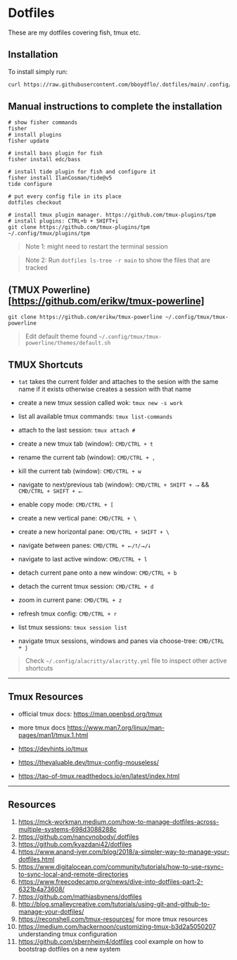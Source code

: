 # Dotfiles

These are my dotfiles covering fish, tmux etc.

## Installation

To install simply run:

```sh
curl https://raw.githubusercontent.com/bboydflo/.dotfiles/main/.config/dotfiles/scripts/install.sh | bash
```

## Manual instructions to complete the installation

```shell
# show fisher commands
fisher
# install plugins
fisher update

# install bass plugin for fish
fisher install edc/bass

# install tide plugin for fish and configure it
fisher install IlanCosman/tide@v5
tide configure

# put every config file in its place
dotfiles checkout

# install tmux plugin manager. https://github.com/tmux-plugins/tpm
# install plugins: CTRL+b + SHIFT+i
git clone https://github.com/tmux-plugins/tpm ~/.config/tmux/plugins/tpm
```

> Note 1: might need to restart the terminal session

> Note 2: Run `dotfiles ls-tree -r main` to show the files that are tracked

## (TMUX Powerline)[https://github.com/erikw/tmux-powerline]

```shell
git clone https://github.com/erikw/tmux-powerline ~/.config/tmux/tmux-powerline
```

> Edit default theme found `~/.config/tmux/tmux-powerline/themes/default.sh`

## TMUX Shortcuts

- `tat` takes the current folder and attaches to the sesion with the same name if it exists otherwise creates a session with that name

- create a new tmux session called wok: `tmux new -s work`

- list all available tmux commands: `tmux list-commands`

- attach to the last session: `tmux attach #`

- create a new tmux tab (window): `CMD/CTRL + t`

- rename the current tab (window): `CMD/CTRL + ,`

- kill the current tab (window): `CMD/CTRL + w`

- navigate to next/previous tab (window): `CMD/CTRL + SHIFT + ⭢` && `CMD/CTRL + SHIFT + ⭠`

- enable copy mode: `CMD/CTRL + [`

- create a new vertical pane: `CMD/CTRL + \`

- create a new horizontal pane: `CMD/CTRL + SHIFT + \`

- navigate between panes: `CMD/CTRL + ⭠/⭡/⭢/⭣`

- navigate to last active window: `CMD/CTRL + l`

- detach current pane onto a new window: `CMD/CTRL + b`

- detach the current tmux session: `CMD/CTRL + d`

- zoom in current pane: `CMD/CTRL + z`

- refresh tmux config: `CMD/CTRL + r`

- list tmux sessions: `tmux session list`

- navigate tmux sessions, windows and panes via choose-tree: `CMD/CTRL + j`

> Check `~/.config/alacritty/alacritty.yml` file to inspect other active shortcuts

---

## Tmux Resources

- official tmux docs: https://man.openbsd.org/tmux

- more tmux docs https://www.man7.org/linux/man-pages/man1/tmux.1.html

- https://devhints.io/tmux

- https://thevaluable.dev/tmux-config-mouseless/

- https://tao-of-tmux.readthedocs.io/en/latest/index.html

---

## Resources

1.  https://mck-workman.medium.com/how-to-manage-dotfiles-across-multiple-systems-698d3088288c
2.  https://github.com/nancynobody/.dotfiles
3.  https://github.com/kyazdani42/dotfiles
4.  https://www.anand-iyer.com/blog/2018/a-simpler-way-to-manage-your-dotfiles.html
5.  https://www.digitalocean.com/community/tutorials/how-to-use-rsync-to-sync-local-and-remote-directories
6.  https://www.freecodecamp.org/news/dive-into-dotfiles-part-2-6321b4a73608/
7.  https://github.com/mathiasbynens/dotfiles
8.  http://blog.smalleycreative.com/tutorials/using-git-and-github-to-manage-your-dotfiles/
9.  https://reconshell.com/tmux-resources/ for more tmux resources
10. https://medium.com/hackernoon/customizing-tmux-b3d2a5050207 understanding tmux configuration
11. https://github.com/sbernheim4/dotfiles cool example on how to bootstrap dotfiles on a new system
